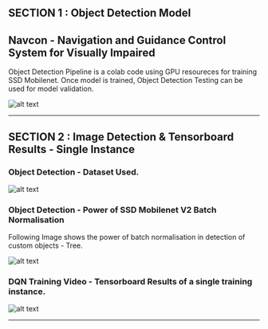 
## SECTION 1 : Object Detection Model
## Navcon - Navigation and Guidance Control System for Visually Impaired

Object Detection Pipeline is a colab code using GPU resoureces for training SSD Mobilenet. Once model is trained, Object Detection Testing can be used for model validation. 

![alt text](https://github.com/vid1994/Navcon/blob/master/System%20Code/Object%20Detection/Images/ObjectDetectionResults.PNG)

---
## SECTION 2 : Image Detection & Tensorboard Results - Single Instance

### Object Detection - Dataset Used.


![alt text](https://github.com/vid1994/Navcon/blob/master/System%20Code/Object%20Detection/Images/Dataset.PNG)


### Object Detection - Power of SSD Mobilenet V2 Batch Normalisation

Following Image shows the power of batch normalisation in detection of custom objects - Tree.

![alt text](https://github.com/vid1994/Navcon/blob/master/System%20Code/Object%20Detection/Images/Tree.png)


### DQN Training Video - Tensorboard Results of a single training instance.

![alt text](https://github.com/vid1994/Navcon/blob/master/System%20Code/Object%20Detection/Images/Results.PNG)

---
